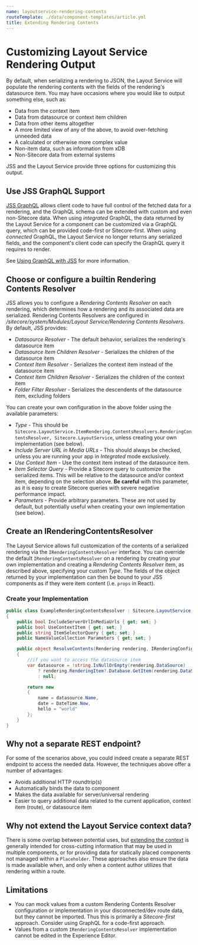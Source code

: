 ```yaml
---
name: layoutservice-rendering-contents
routeTemplate: ./data/component-templates/article.yml
title: Extending Rendering Contents
---
```


# Customizing Layout Service Rendering Output

By default, when serializing a rendering to JSON, the Layout Service will populate the rendering contents with the fields of the rendering's datasource item. You may have occasions where you would like to output something else, such as:

* Data from the context item
* Data from datasource or context item children
* Data from other items altogether
* A more limited view of any of the above, to avoid over-fetching unneeded data
* A calculated or otherwise more complex value
* Non-item data, such as information from xDB
* Non-Sitecore data from external systems

JSS and the Layout Service provide three options for customizing this output.

## Use JSS GraphQL Support

[JSS GraphQL](/docs/fundamentals/services/graphql) allows client code to have full control of the fetched data for a rendering, and the GraphQL schema can be extended with custom and even non-Sitecore data. When using *integrated* GraphQL, the data returned by the Layout Service for a component can be customized via a GraphQL query, which can be provided code-first or Sitecore-first. When using *connected* GraphQL, the Layout Service no longer returns any serialized fields, and the component's client code can specify the GraphQL query it requires to render.

See [Using GraphQL with JSS](/docs/fundamentals/services/graphql) for more information.


## Choose or configure a builtin Rendering Contents Resolver

JSS allows you to configure a *Rendering Contents Resolver* on each rendering, which determines how a rendering and its associated data are serialized. Rendering Contents Resolvers are configured in */sitecore/system/Modules/Layout Service/Rendering Contents Resolvers*. By default, JSS provides:

* *Datasource Resolver* - The default behavior, serializes the rendering's datasource item
* *Datasource Item Children Resolver* - Serializes the children of the datasource item
* *Context Item Resolver* - Serializes the context item instead of the datasource item
* *Context Item Children Resolver* - Serializes the children of the context item
* *Folder Filter Resolver* - Serializes the descendents of the datasource item, excluding folders

You can create your own configuration in the above folder using the available parameters:

* *Type* - This should be `Sitecore.LayoutService.ItemRendering.ContentsResolvers.RenderingContentsResolver, Sitecore.LayoutService`, unless creating your own implementation (see below).
* *Include Server URL in Media URLs* - This should always be checked, unless you are running your app in *Integrated* mode exclusively.
* *Use Context Item* - Use the context item instead of the datasource item.
* *Item Selector Query* - Provide a Sitecore query to customize the serialized items. This will be relative to the datasource and/or context item, depending on the selection above. **Be careful** with this parameter, as it is easy to create Sitecore queries with severe negative performance impact.
* *Parameters* - Provide arbitrary parameters. These are not used by default, but potentially useful when creating your own implementation (see below).


## Create an IRenderingContentsResolver

The Layout Service allows full customization of the contents of a serialized rendering via the `IRenderingContentsResolver` interface. You can override the default `IRenderingContentsResolver` on a rendering by creating your own implementation and creating a *Rendering Contents Resolver* item, as described above, specifying your custom *Type*. The fields of the object returned by your implementation can then be bound to your JSS components as if they were item content (i.e. `props` in React).

### Create your Implementation

```csharp
public class ExampleRenderingContentsResolver : Sitecore.LayoutService.ItemRendering.ContentsResolvers.IRenderingContentsResolver
{
    public bool IncludeServerUrlInMediaUrls { get; set; }
    public bool UseContextItem { get; set; }
    public string ItemSelectorQuery { get; set; }
    public NameValueCollection Parameters { get; set; }

    public object ResolveContents(Rendering rendering, IRenderingConfiguration renderingConfig)
    {
        //if you want to access the datasource item
        var datasource = !string.IsNullOrEmpty(rendering.DataSource)
            ? rendering.RenderingItem?.Database.GetItem(rendering.DataSource)
            : null;

        return new
        {
            name = datasource.Name,
            date = DateTime.Now,
            hello = "world"
        };
    }
}
```


## Why not a separate REST endpoint?

For some of the scenarios above, you could indeed create a separate REST endpoint to access the needed data. However, the techniques above offer a number of advantages:

* Avoids additional HTTP roundtrip(s)
* Automatically binds the data to component
* Makes the data available for server/universal rendering
* Easier to query additional data related to the current application, context item (route), or datasource item

## Why not extend the Layout Service context data?

There is some overlap between potential uses, but [extending the context](/docs/techniques/extending-layout-service/layoutservice-extending-context) is generally intended for cross-cutting information that may be used in multiple components, or for providing data for statically placed components not managed within a `Placeholder`. These approaches also ensure the data is made available when, and only when a content author utilizes that rendering within a route.

## Limitations

* You can mock values from a custom Rendering Contents Resolver configuration or implementation in your disconnected/dev route data, but they cannot be imported. Thus this is primarily a *Sitecore-first* approach. Consider using GraphQL for a code-first approach.
* Values from a custom `IRenderingContentsResolver` implementation cannot be edited in the Experience Editor.